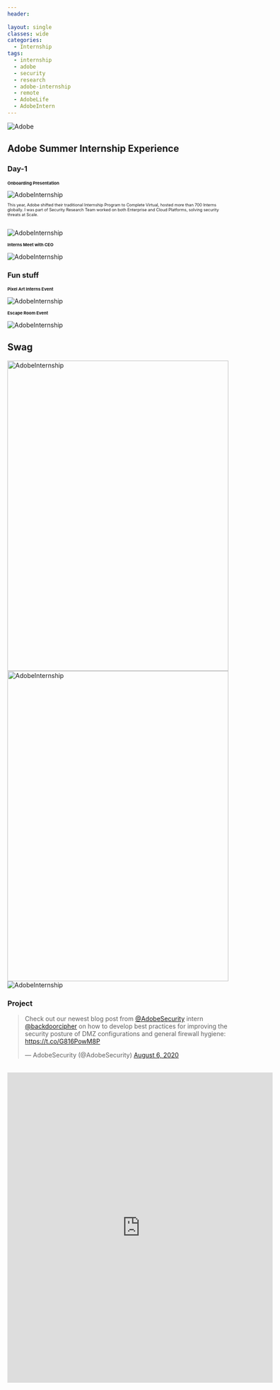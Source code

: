 ```yaml
---
header:
  
layout: single
classes: wide
categories:
  - Internship
tags:
  - internship
  - adobe
  - security
  - research
  - adobe-internship
  - remote
  - AdobeLife
  - AdobeIntern
---
```


<img src="/assets/images/LinkedInBanner-Indeed-2019.jpg" alt="Adobe">

## Adobe Summer Internship Experience

### Day-1

<h4 style="font-size: 0.685em;"><strong>Onboarding Presentation</strong></h4>

<img src="/assets/images/InternOnboardingCleaned.png" alt="AdobeInternship">
<p style="font-size: 0.65em;">
This year, Adobe shifted their traditional Internship Program to Complete Virtual, hosted more than 700 Interns globally. I was part of Security Research Team worked on both Enterprise and Cloud Platforms, solving security threats at Scale.
</p>
<br/>
<img src="/assets/images/InternOnboardingUniversities.png" alt="AdobeInternship">

<br/>
<h4 style="font-size: 0.685em;"><strong>Interns Meet with CEO</strong></h4>
<img src="/assets/images/InternsCEOMeet.png" alt="AdobeInternship">


### Fun stuff

<h4 style="font-size: 0.685em;"><strong>Pixel Art Interns Event</strong></h4>
<img src="/assets/images/InternForce.jpg" alt="AdobeInternship">
<h4 style="font-size: 0.685em;"><strong>Escape Room Event</strong></h4>
<img src="/assets/images/EscapeRoom.png" alt="AdobeInternship">

## Swag
<img src="/assets/images/Swag.jpg" alt="AdobeInternship" width="500" height="700">
<img src="/assets/images/Swag1.jpg" alt="AdobeInternship" width="500" height="700">
<img src="/assets/images/Swag2.jpg" alt="AdobeInternship" >



### Project

<!--Twitter Start -->

<blockquote class="twitter-tweet">
  <p lang="en" dir="ltr">Check out our newest blog post from <a href="https://twitter.com/AdobeSecurity?ref_src=twsrc%5Etfw">@AdobeSecurity</a> intern <a href="https://twitter.com/backdoorcipher?ref_src=twsrc%5Etfw">@backdoorcipher</a> on how to develop best practices for improving the security posture of DMZ configurations and general firewall hygiene: <a href="https://t.co/G816PowM8P">https://t.co/G816PowM8P</a></p>&mdash; AdobeSecurity (@AdobeSecurity) <a href="https://twitter.com/AdobeSecurity/status/1291447453997240322?ref_src=twsrc%5Etfw">August 6, 2020</a>
</blockquote>
<script async src="https://platform.twitter.com/widgets.js" charset="utf-8"></script>
<br/>
<!--Twitter End -->

<!--Linkedin Start -->

<iframe src="https://www.linkedin.com/embed/feed/update/urn:li:share:6697210309482033152" height="700" width="600" frameborder="0" allowfullscreen="" title="Practicing Proper DMZ and Firewall Hygiene"></iframe>
<br/>
<!--Linkedin End -->

<!--Blog Start
<iframe src="https://blogs.adobe.com/security/2020/08/practicing-proper-dmz-and-firewall-hygiene.html">
</iframe>
--Blog End -->

